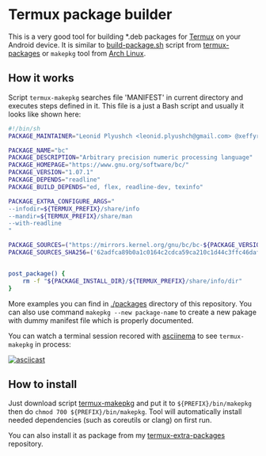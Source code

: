# Termux package builder

This is a very good tool for building \*.deb packages for [Termux](https://termux.com) on your
Android device. It is similar to [build-package.sh](https://github.com/xeffyr/termux-packages/blob/master/build-package.sh)
script from [termux-packages](https://github.com/termux/termux-packages) or `makepkg`
tool from [Arch Linux](https://www.archlinux.org/).

## How it works

Script `termux-makepkg` searches file 'MANIFEST' in current directory and executes steps
defined in it. This file is a just a Bash script and usually it looks like shown here:
``` .bash
#!/bin/sh
PACKAGE_MAINTAINER="Leonid Plyushch <leonid.plyushch@gmail.com> @xeffyr"

PACKAGE_NAME="bc"
PACKAGE_DESCRIPTION="Arbitrary precision numeric processing language"
PACKAGE_HOMEPAGE="https://www.gnu.org/software/bc/"
PACKAGE_VERSION="1.07.1"
PACKAGE_DEPENDS="readline"
PACKAGE_BUILD_DEPENDS="ed, flex, readline-dev, texinfo"

PACKAGE_EXTRA_CONFIGURE_ARGS="
--infodir=${TERMUX_PREFIX}/share/info
--mandir=${TERMUX_PREFIX}/share/man
--with-readline
"

PACKAGE_SOURCES=("https://mirrors.kernel.org/gnu/bc/bc-${PACKAGE_VERSION}.tar.gz")
PACKAGE_SOURCES_SHA256=('62adfca89b0a1c0164c2cdca59ca210c1d44c3ffc46daf9931cf4942664cb02a')


post_package() {
    rm -f "${PACKAGE_INSTALL_DIR}/${TERMUX_PREFIX}/share/info/dir"
}
```

More examples you can find in [./packages](./packages) directory of this repository. You can also use
command `makepkg --new package-name` to create a new pakage with dummy manifest file which is properly
documented.

You can watch a terminal session recored with [asciinema](https://asciinema.org) to see `termux-makepkg`
in process:

[![asciicast](./asciicast_screen.png)](https://asciinema.org/a/junTIVEZ1Izc6BoghR5fFZWYE)

## How to install

Just download script [termux-makepkg](https://github.com/xeffyr/termux-makepkg/blob/master/termux-makepkg)
and put it to `${PREFIX}/bin/makepkg` then do `chmod 700 ${PREFIX}/bin/makepkg`. Tool will automatically
install needed dependencies (such as coreutils or clang) on first run.

You can also install it as package from my [termux-extra-packages](https://github.com/xeffyr/termux-extra-packages)
repository.
